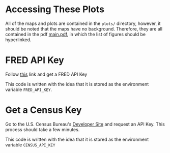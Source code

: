 # Accessing These Plots

All of the maps and plots are contained in the `plots/` directory, however, it should be noted that the maps have no background.
Therefore, they are all contained in the pdf [main.pdf](https://github.com/joshsack1/Interesting-Plots/blob/main/main.pdf), in which the list of figures should be hyperlinked.

# FRED API Key

Follow [this](https://fredaccount.stlouisfed.org/apikeys) link and get a FRED API Key

This code is written with the idea that it is stored as the environment variable `FRED_API_KEY`.

# Get a Census Key
Go to the U.S. Census Bureau's [Developer Site](https://www.census.gov/developers/) and request an API Key.
This process should take a few minutes.

This code is written with the idea that it is stored as the environment variable `CENSUS_API_KEY`
